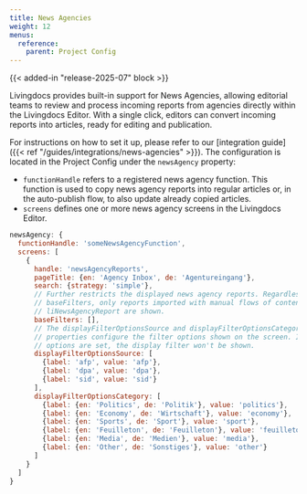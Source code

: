 ```yaml
---
title: News Agencies
weight: 12
menus:
  reference:
    parent: Project Config
---
```


{{< added-in "release-2025-07" block >}}

Livingdocs provides built-in support for News Agencies, allowing editorial teams to review and process incoming reports from agencies directly within the Livingdocs Editor. With a single click, editors can convert incoming reports into articles, ready for editing and publication.

For instructions on how to set it up, please refer to our [integration guide]({{< ref "/guides/integrations/news-agencies" >}}). The configuration is located in the Project Config under the `newsAgency` property:

- `functionHandle` refers to a registered news agency function. This function is used to copy news agency reports into regular articles or, in the auto-publish flow, to also update already copied articles.
- `screens` defines one or more news agency screens in the Livingdocs Editor.

```js
newsAgency: {
  functionHandle: 'someNewsAgencyFunction',
  screens: [
    {
      handle: 'newsAgencyReports',
      pageTitle: {en: 'Agency Inbox', de: 'Agentureingang'},
      search: {strategy: 'simple'},
      // Further restricts the displayed news agency reports. Regardless of
      // baseFilters, only reports imported with manual flows of content type
      // liNewsAgencyReport are shown.
      baseFilters: [],
      // The displayFilterOptionsSource and displayFilterOptionsCategory
      // properties configure the filter options shown on the screen. If no
      // options are set, the display filter won't be shown.
      displayFilterOptionsSource: [
        {label: 'afp', value: 'afp'},
        {label: 'dpa', value: 'dpa'},
        {label: 'sid', value: 'sid'}
      ],
      displayFilterOptionsCategory: [
        {label: {en: 'Politics', de: 'Politik'}, value: 'politics'},
        {label: {en: 'Economy', de: 'Wirtschaft'}, value: 'economy'},
        {label: {en: 'Sports', de: 'Sport'}, value: 'sport'},
        {label: {en: 'Feuilleton', de: 'Feuilleton'}, value: 'feuilleton'},
        {label: {en: 'Media', de: 'Medien'}, value: 'media'},
        {label: {en: 'Other', de: 'Sonstiges'}, value: 'other'}
      ]
    }
  ]
}
```